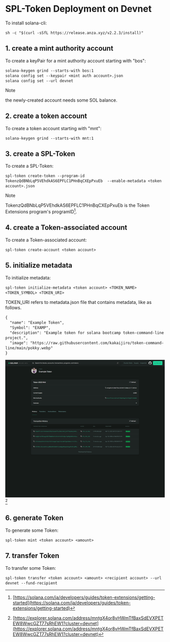 # SPL-Token Deployment on Devnet

To install solana-cli:

```
sh -c "$(curl -sSfL https://release.anza.xyz/v2.2.3/install)"
```

## 1. create a mint authority account

To create a keyPair for a mint authority account starting with "bos":

```
solana-keygen grind --starts-with bos:1
solana config set --keypair <mint auth account>.json
solana config set --url devnet
```

> [!NOTE]
> the newly-created account needs some SOL balance.

## 2. create a token account

To create a token account starting with "mnt":

```
solana-keygen grind --starts-with mnt:1
```

## 3. create a SPL-Token

To create a SPL-Token:

```
spl-token create-token --program-id TokenzQdBNbLqP5VEhdkAS6EPFLC1PHnBqCXEpPxuEb  --enable-metadata <token account>.json
```

> [!NOTE]
> TokenzQdBNbLqP5VEhdkAS6EPFLC1PHnBqCXEpPxuEb is the Token Extensions program's programID[^1].

## 4. create a Token-associated account

To create a Token-associated account:

```
spl-token create-account <token account>
```

## 5. initialize metadata

To initialize metadata:

```
spl-token initialize-metadata <token account> <TOKEN_NAME> <TOKEN_SYMBOL> <TOKEN_URI>
```

TOKEN_URI refers to metadata.json file that contains metadata, like as follows.

```
{
  "name": "Example Token",
  "Symbol": "EXAMP",
  "description": "Example token for solana bootcamp token-command-line project.",
  "image": "https://raw.githubusercontent.com/kakaijiro/token-command-line/main/pokky.webp"
}
```

![Screenshot of solana explorer showing the custom Token](https://raw.githubusercontent.com/kakaijiro/token-command-line/main/explorer.png)[^2]

## 6. generate Token

To generate some Token:

```
spl-token mint <token account> <amount>
```

## 7. transfer Token

To transfer some Token:

```
spl-token transfer <token account> <amount> <recipient account> --url devnet --fund-recipient
```

[^1]: [https://solana.com/ja/developers/guides/token-extensions/getting-started](https://solana.com/ja/developers/guides/token-extensions/getting-started)
[^2]: [https://explorer.solana.com/address/mntgX4or8vHWmTfBaxSdEVXPETEW8WwcGZT77sRhEW1?cluster=devnet](https://explorer.solana.com/address/mntgX4or8vHWmTfBaxSdEVXPETEW8WwcGZT77sRhEW1?cluster=devnet)
